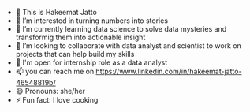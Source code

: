 
- 👋 This is Hakeemat Jatto
- 👀 I’m interested in turning numbers into stories 
- 🌱 I’m currently learning data science to solve data mysteries and transformig them into actionable insight
- 💞️ I’m looking to collaborate with data analyst and scientist to work on projects that can help build my skills
- 💞️ I'm open for internship role as a data analyst
- 📫 you can reach me on https://www.linkedin.com/in/hakeemat-jatto-46548819b/ 
- 😄 Pronouns: she/her
- ⚡ Fun fact: I love cooking 

<!---
hakeemat5/hakeemat5 is a ✨ special ✨ repository because its `README.md` (this file) appears on your GitHub profile.
You can click the Preview link to take a look at your changes.
--->
